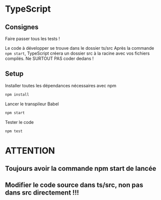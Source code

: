 # TypeScript

## Consignes
Faire passer tous les tests !

Le code à développer se trouve dans le dossier ts/src
Après la commande ```npm start```, TypeScript créera un dossier src à la racine avec vos fichiers compilés. Ne SURTOUT PAS coder dedans !

## Setup 
Installer toutes les dépendances nécessaires avec npm
```bash
npm install
```
Lancer le transpileur Babel 
```bash
npm start
```

Tester le code
```bash
npm test
```

# ATTENTION
## Toujours avoir la commande npm start de lancée
## Modifier le code source dans ts/src, non pas dans src directement !!!